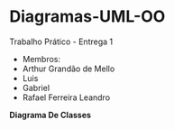 # Diagramas-UML-OO
Trabalho Prático - Entrega 1

<ul> <li> Membros: </li>
<li> Arthur Grandão de Mello </li>
<li> Luis </li>
<li> Gabriel </li>
<li> Rafael Ferreira Leandro </li>
</ul>

<b> Diagrama De Classes </b>

